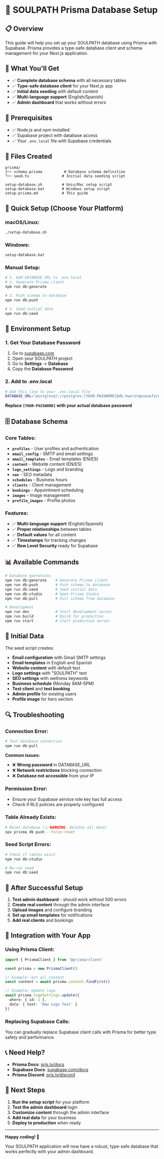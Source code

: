 # 🚀 SOULPATH Prisma Database Setup

## 📋 Overview

This guide will help you set up your SOULPATH database using Prisma with Supabase. Prisma provides a type-safe database client and schema management for your Next.js application.

## 🎯 What You'll Get

- ✅ **Complete database schema** with all necessary tables
- ✅ **Type-safe database client** for your Next.js app
- ✅ **Initial data seeding** with default content
- ✅ **Multi-language support** (English/Spanish)
- ✅ **Admin dashboard** that works without errors

## 🔧 Prerequisites

- ✅ Node.js and npm installed
- ✅ Supabase project with database access
- ✅ Your `.env.local` file with Supabase credentials

## 📁 Files Created

```
prisma/
├── schema.prisma          # Database schema definition
└── seed.ts               # Initial data seeding script

setup-database.sh         # Unix/Mac setup script
setup-database.bat        # Windows setup script
setup-prisma.md           # This guide
```

## 🚀 Quick Setup (Choose Your Platform)

### **macOS/Linux:**
```bash
./setup-database.sh
```

### **Windows:**
```cmd
setup-database.bat
```

### **Manual Setup:**
```bash
# 1. Add DATABASE_URL to .env.local
# 2. Generate Prisma client
npm run db:generate

# 3. Push schema to database
npm run db:push

# 4. Seed initial data
npm run db:seed
```

## 🔑 Environment Setup

### **1. Get Your Database Password**
1. Go to [supabase.com](https://supabase.com)
2. Open your SOULPATH project
3. Go to **Settings** → **Database**
4. Copy the **Database Password**

### **2. Add to .env.local**
```bash
# Add this line to your .env.local file
DATABASE_URL="postgresql://postgres:[YOUR-PASSWORD]@db.hwxrstqeuouefyrwjsjt.supabase.co:5432/postgres"
```

**Replace `[YOUR-PASSWORD]` with your actual database password**

## 🗄️ Database Schema

### **Core Tables:**
- **`profiles`** - User profiles and authentication
- **`email_config`** - SMTP and email settings
- **`email_templates`** - Email templates (EN/ES)
- **`content`** - Website content (EN/ES)
- **`logo_settings`** - Logo and branding
- **`seo`** - SEO metadata
- **`schedules`** - Business hours
- **`clients`** - Client management
- **`bookings`** - Appointment scheduling
- **`images`** - Image management
- **`profile_images`** - Profile photos

### **Features:**
- ✅ **Multi-language support** (English/Spanish)
- ✅ **Proper relationships** between tables
- ✅ **Default values** for all content
- ✅ **Timestamps** for tracking changes
- ✅ **Row Level Security** ready for Supabase

## 📊 Available Commands

```bash
# Database operations
npm run db:generate    # Generate Prisma client
npm run db:push        # Push schema to database
npm run db:seed        # Seed initial data
npm run db:studio      # Open Prisma Studio
npm run db:pull        # Pull schema from database

# Development
npm run dev            # Start development server
npm run build          # Build for production
npm run start          # Start production server
```

## 🌱 Initial Data

The seed script creates:
- **Email configuration** with Gmail SMTP settings
- **Email templates** in English and Spanish
- **Website content** with default text
- **Logo settings** with "SOULPATH" text
- **SEO settings** with wellness keywords
- **Business schedule** (Monday 9AM-5PM)
- **Test client** and **test booking**
- **Admin profile** for existing users
- **Profile image** for hero section

## 🔍 Troubleshooting

### **Connection Error:**
```bash
# Test database connection
npm run db:pull
```

**Common issues:**
- ❌ **Wrong password** in DATABASE_URL
- ❌ **Network restrictions** blocking connection
- ❌ **Database not accessible** from your IP

### **Permission Error:**
- Ensure your Supabase service role key has full access
- Check if RLS policies are properly configured

### **Table Already Exists:**
```bash
# Reset database (⚠️ WARNING: Deletes all data)
npx prisma db push --force-reset
```

### **Seed Script Errors:**
```bash
# Check if tables exist
npm run db:studio

# Re-run seed
npm run db:seed
```

## 🎉 After Successful Setup

1. **Test admin dashboard** - should work without 500 errors
2. **Create real content** through the admin interface
3. **Upload images** and configure branding
4. **Set up email templates** for notifications
5. **Add real clients** and bookings

## 🔧 Integration with Your App

### **Using Prisma Client:**
```typescript
import { PrismaClient } from '@prisma/client'

const prisma = new PrismaClient()

// Example: Get all content
const content = await prisma.content.findFirst()

// Example: Update logo
await prisma.logoSettings.update({
  where: { id: 1 },
  data: { text: 'New Logo Text' }
})
```

### **Replacing Supabase Calls:**
You can gradually replace Supabase client calls with Prisma for better type safety and performance.

## 📞 Need Help?

- **Prisma Docs**: [pris.ly/docs](https://pris.ly/docs)
- **Supabase Docs**: [supabase.com/docs](https://supabase.com/docs)
- **Prisma Discord**: [pris.ly/discord](https://pris.ly/discord)

## 🎯 Next Steps

1. **Run the setup script** for your platform
2. **Test the admin dashboard** login
3. **Customize content** through the admin interface
4. **Add real data** for your business
5. **Deploy to production** when ready

---

**Happy coding! 🚀**

Your SOULPATH application will now have a robust, type-safe database that works perfectly with your admin dashboard.
